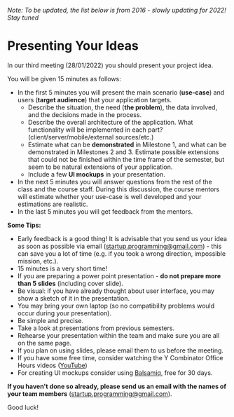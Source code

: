 
*Note:  To be updated, the list below is from 2016 - slowly updating for 2022! Stay tuned*

# Presenting Your Ideas
In our third meeting (28/01/2022) you should present your project idea.

You will be given 15 minutes as follows:

- In the first 5 minutes you will present the main scenario (**use-case**) and users (**target audience**) that your application targets.
    - Describe the situation, the need (**the problem**), the data involved, and the decisions made in the process.
    - Describe the overall architecture of the application. What functionality will be implemented in each part? (client/server/mobile/external sources/etc.)
    - Estimate what can be **demonstrated** in Milestone 1, and what can be demonstrated in Milestones 2 and 3. Estimate possible extensions that could not be finished within the time frame of the semester, but seem to be natural extensions of your application.
    - Include a few **UI mockups** in your presentation.
- In the next 5 minutes you will answer questions from the rest of the class and the course staff. During this discussion, the course mentors will estimate whether your use-case is well developed and your estimations are realistic.
- In the last 5 minutes you will get feedback from the mentors.

**Some Tips:**

- Early feedback is a good thing! It is advisable that you send us your idea as soon as possible via email ([startup.programming@gmail.com](mailto:startup.programming@gmail.com)) - this can save you a lot of time (e.g. if you took a wrong direction, impossible mission, etc.).
- 15 minutes is a very short time!
- If you are preparing a power point presentation - **do not prepare more than 5 slides** (including cover slide).
- Be visual: if you have already thought about user interface, you may show a sketch of it in the presentation.
- You may bring your own laptop (so no compatibility problems would occur during your presentation).
- Be simple and precise.
- Take a look at presentations from previous semesters. 
- Rehearse your presentation within the team and make sure you are all on the same page.
- If you plan on using slides, please email them to us before the meeting.
- If you have some free time, consider watching the Y Combinator Office Hours videos ([YouTube](https://www.youtube.com/watch?v=9cWPxuxqdGQ))
- For creating UI mockups consider using [Balsamiq](https://balsamiq.com/download/), free for 30 days. 

**If you haven't done so already, please send us an email with the names of your team members** ([startup.programming@gmail.com](mailto:startup.programming@gmail.com)).

Good luck!
